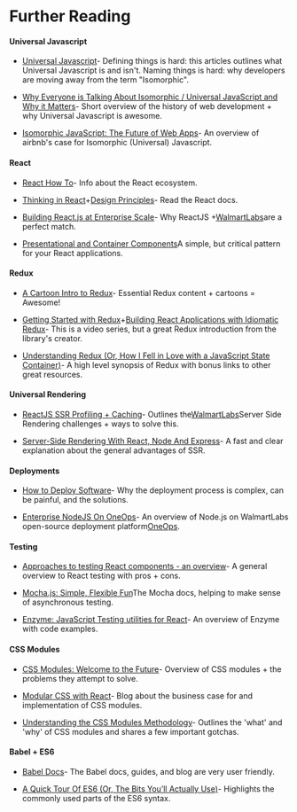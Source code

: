 # Further Reading

#### Universal Javascript

* [Universal Javascript](https://medium.com/@mjackson/universal-javascript-4761051b7ae9#.vql04qjs4)- Defining things is hard: this articles outlines what Universal Javascript is and isn't. Naming things is hard: why developers are moving away from the term "Isomorphic".

* [Why Everyone is Talking About Isomorphic / Universal JavaScript and Why it Matters](https://medium.com/capital-one-developers/why-everyone-is-talking-about-isomorphic-universal-javascript-and-why-it-matters-38c07c87905#.ut4ggn60w)- Short overview of the history of web development + why Universal Javascript is awesome.

* [Isomorphic JavaScript: The Future of Web Apps](http://nerds.airbnb.com/isomorphic-javascript-future-web-apps)- An overview of airbnb's case for Isomorphic \(Universal\) Javascript.

#### React

* [React How To](https://github.com/petehunt/react-howto)- Info about the React ecosystem.

* [Thinking in React](https://facebook.github.io/react/docs/thinking-in-react.html)+[Design Principles](https://facebook.github.io/react/contributing/design-principles.html)- Read the React docs.

* [Building React.js at Enterprise Scale](https://medium.com/walmartlabs/building-react-js-at-enterprise-scale-17c17a36fd1f#.ewkzubo8i)- Why ReactJS +[WalmartLabs](http://www.walmartlabs.com/)are a perfect match.

* [Presentational and Container Components](https://medium.com/@dan_abramov/smart-and-dumb-components-7ca2f9a7c7d0#.ma6icgu8p)A simple, but critical pattern for your React applications.

#### Redux

* [A Cartoon Intro to Redux](https://code-cartoons.com/a-cartoon-intro-to-redux-3afb775501a6#.cj6szcbtd)- Essential Redux content + cartoons = Awesome!

* [Getting Started with Redux](https://egghead.io/courses/getting-started-with-redux)+[Building React Applications with Idiomatic Redux](https://egghead.io/courses/building-react-applications-with-idiomatic-redux)- This is a video series, but a great Redux introduction from the library's creator.

* [Understanding Redux \(Or, How I Fell in Love with a JavaScript State Container\)](https://medium.com/@thejenniekim/understanding-redux-or-how-i-fell-in-love-with-a-javascript-state-container-5d940fcc10b3#.r2dui841u)- A high level synopsis of Redux with bonus links to other great resources.

#### Universal Rendering

* [ReactJS SSR Profiling + Caching](https://medium.com/walmartlabs/reactjs-ssr-profiling-and-caching-5d8e9e49240c#.yqnmwbp6t)- Outlines the[WalmartLabs](http://www.walmartlabs.com/)Server Side Rendering challenges + ways to solve this.

* [Server-Side Rendering With React, Node And Express](https://www.smashingmagazine.com/2016/03/server-side-rendering-react-node-express/)- A fast and clear explanation about the general advantages of SSR.

#### Deployments

* [How to Deploy Software](https://zachholman.com/posts/deploying-software)- Why the deployment process is complex, can be painful, and the solutions.

* [Enterprise NodeJS On OneOps](https://medium.com/walmartlabs/enterprise-nodejs-on-oneops-f4bc7b1050cc#.sfsslnetq)- An overview of Node.js on WalmartLabs open-source deployment platform[OneOps](http://www.oneops.com/).

#### Testing

* [Approaches to testing React components - an overview](http://reactkungfu.com/2015/07/approaches-to-testing-react-components-an-overview/)- A general overview to React testing with pros + cons.

* [Mocha.js: Simple, Flexible Fun](https://mochajs.org/)The Mocha docs, helping to make sense of asynchronous testing.

* [Enzyme: JavaScript Testing utilities for React](https://medium.com/airbnb-engineering/enzyme-javascript-testing-utilities-for-react-a417e5e5090f#.eo79bodrj)- An overview of Enzyme with code examples.

#### CSS Modules

* [CSS Modules: Welcome to the Future](http://glenmaddern.com/articles/css-modules)- Overview of CSS modules + the problems they attempt to solve.

* [Modular CSS with React](https://medium.com/@pioul/modular-css-with-react-61638ae9ea3e#.b5d00dcwp)- Blog about the business case for and implementation of CSS modules.

* [Understanding the CSS Modules Methodology](https://www.sitepoint.com/understanding-css-modules-methodology/)- Outlines the 'what' and 'why' of CSS modules and shares a few important gotchas.

#### Babel + ES6

* [Babel Docs](https://babeljs.io/docs/learn-es2015/)- The Babel docs, guides, and blog are very user friendly.

* [A Quick Tour Of ES6 \(Or, The Bits You’ll Actually Use\)](http://jamesknelson.com/es6-the-bits-youll-actually-use/)- Highlights the commonly used parts of the ES6 syntax.



